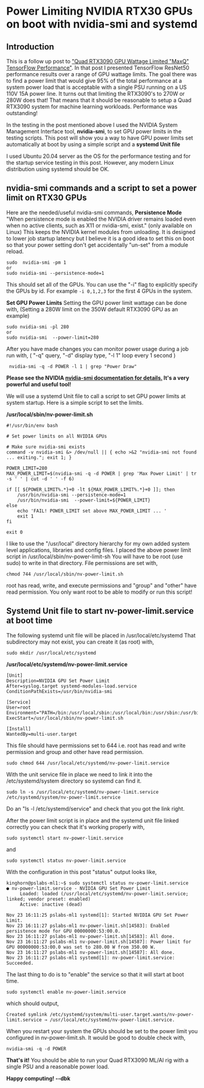 # Power Limiting NVIDIA RTX30 GPUs on boot with nvidia-smi and systemd

## Introduction 
This is a follow up post to ["Quad RTX3090 GPU Wattage Limited "MaxQ" TensorFlow Performance"](https://www.pugetsystems.com/labs/hpc/Quad-RTX3090-GPU-Wattage-Limited-MaxQ-TensorFlow-Performance-1974/). In that post I presented TensorFlow ResNet50 performance results over a range of GPU wattage limits. The goal there was to find a power limit that would give 95% of the total performance at a system power load that is acceptable with a single PSU running on a US 110V 15A power line. It turns out that limiting the RTX3090's to 270W or 280W does that! That means that it should be reasonable to setup a Quad RTX3090 system for machine learning workloads. Performance was outstanding!

In the testing in the post mentioned above I used the NVIDIA System Management Interface tool, **nvidia-smi**, to set GPU power limits in the testing scripts. This post will show you a way to have GPU power limits set automatically at boot by using a simple script and a **systemd Unit file**  

I used Ubuntu 20.04 server as the OS for the performance testing and for the startup service testing in this post. However, any modern Linux distribution using systemd should be OK.

## nvidia-smi commands and a script to set a power limit on RTX30 GPUs

Here are the needed/useful nvidia-smi commands,
 **Persistence Mode**
"When persistence mode is enabled the NVIDIA driver remains loaded even when no active clients, such as X11 or nvidia-smi, exist." (only available on Linux) This keeps the NVIDIA kernel modules from unloading. It is designed to lower job startup latency but I believe it is a good idea to set this on boot so that your power setting don't get accidentally "un-set" from a module reload.  

```
sudo  nvidia-smi -pm 1 
or 
sudo nvidia-smi --persistence-mode=1
```
This should set all of the GPUs. You can use the "-i" flag to explicitly specify the GPUs by id. For example `-i 0,1,2,3` for the first 4 GPUs in the system.   

**Set GPU Power Limits**
Setting the GPU power limit wattage can be done with, (Setting a 280W limit on the 350W default RTX3090 GPU as an example) 
```
sudo nvidia-smi -pl 280 
or 
sudo nvidia-smi  --power-limit=280
```
After you have made changes you can monitor power usage during a job run with, ( "-q" query, "-d" display type, "-l 1" loop every 1 second )
```
 nvidia-smi -q -d POWER -l 1 | grep "Power Draw"
```  

**Please see the NVIDIA [nvidia-smi documentation for details.](http://developer.download.nvidia.com/compute/DCGM/docs/nvidia-smi-367.38.pdf) It's a very powerful and useful tool!** 

We will use a systemd Unit file to call a script to set GPU power limits at system startup. Here is a simple script to set the limits.

**/usr/local/sbin/nv-power-limit.sh**
```
#!/usr/bin/env bash

# Set power limits on all NVIDIA GPUs

# Make sure nvidia-smi exists 
command -v nvidia-smi &> /dev/null || { echo >&2 "nvidia-smi not found ... exiting."; exit 1; }

POWER_LIMIT=280
MAX_POWER_LIMIT=$(nvidia-smi -q -d POWER | grep 'Max Power Limit' | tr -s ' ' | cut -d ' ' -f 6)

if [[ ${POWER_LIMIT%.*}+0 -lt ${MAX_POWER_LIMIT%.*}+0 ]]; then
    /usr/bin/nvidia-smi --persistence-mode=1
    /usr/bin/nvidia-smi  --power-limit=${POWER_LIMIT}
else
    echo 'FAIL! POWER_LIMIT set above MAX_POWER_LIMIT ... '
    exit 1
fi

exit 0
```

I like to use the "/usr/local" directory hierarchy for my own added system level applications, libraries and config files. I placed the above power limit script in /usr/local/sbin/nv-power-limit-sh  You will have to be root (use sudo) to write in that directory.  File permissions are set with,
```
chmod 744 /usr/local/sbin/nv-power-limit.sh
```
root has read, write, and execute permissions and "group" and "other" have read permission. You only want root to be able to modify or run this script!

## Systemd Unit file to start nv-power-limit.service at boot time

The following systemd unit file will be placed in /usr/local/etc/systemd That subdirectory may not exist, you can create it (as root) with,
```
sudo mkdir /usr/local/etc/systemd
```
**/usr/local/etc/systemd/nv-power-limit.service**
``` 
[Unit]
Description=NVIDIA GPU Set Power Limit
After=syslog.target systemd-modules-load.service
ConditionPathExists=/usr/bin/nvidia-smi

[Service]
User=root
Environment="PATH=/bin:/usr/local/sbin:/usr/local/bin:/usr/sbin:/usr/bin"
ExecStart=/usr/local/sbin/nv-power-limit.sh

[Install]
WantedBy=multi-user.target
```

This file should have permissions set to 644 i.e. root has read and write permission and group and other have read permission.
```
sudo chmod 644 /usr/local/etc/systemd/nv-power-limit.service
```

With the unit service file in place we need to link it into the /etc/systemd/system
directory so systemd can find it.

```
sudo ln -s /usr/local/etc/systemd/nv-power-limit.service /etc/systemd/system/nv-power-limit.service
```
Do an "ls -l /etc/systemd/service" and check that you got the link right.

After the power limit script is in place and the systemd unit file linked correctly you can check that it's working properly with,

```
sudo systemctl start nv-power-limit.service
```
and
```
sudo systemctl status nv-power-limit.service
```
With the configuration in this post "status" output looks like,
```
kinghorn@pslabs-ml1:~$ sudo systemctl status nv-power-limit.service
● nv-power-limit.service - NVIDIA GPU Set Power Limit
     Loaded: loaded (/usr/local/etc/systemd/nv-power-limit.service; linked; vendor preset: enabled)
     Active: inactive (dead)

Nov 23 16:11:25 pslabs-ml1 systemd[1]: Started NVIDIA GPU Set Power Limit.
Nov 23 16:11:27 pslabs-ml1 nv-power-limit.sh[14583]: Enabled persistence mode for GPU 00000000:53:00.0.
Nov 23 16:11:27 pslabs-ml1 nv-power-limit.sh[14583]: All done.
Nov 23 16:11:27 pslabs-ml1 nv-power-limit.sh[14587]: Power limit for GPU 00000000:53:00.0 was set to 280.00 W from 350.00 W.
Nov 23 16:11:27 pslabs-ml1 nv-power-limit.sh[14587]: All done.
Nov 23 16:11:27 pslabs-ml1 systemd[1]: nv-power-limit.service: Succeeded.
```

The last thing to do is to "enable" the service so that it will start at boot time.

```
sudo systemctl enable nv-power-limit.service
```
which should output,
```
Created symlink /etc/systemd/system/multi-user.target.wants/nv-power-limit.service → /usr/local/etc/systemd/nv-power-limit.service.
```

When you restart your system the GPUs should be set to the power limit you configured in nv-power-limit.sh. It would be good to double check with,
```
nvidia-smi -q -d POWER 
```

**That's it!** You should be able to run your Quad RTX3090 ML/AI rig with a single PSU and a reasonable power load.

**Happy computing! --dbk**